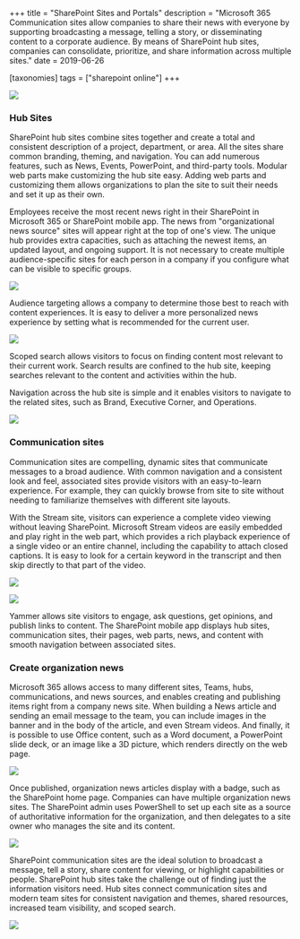 +++
title = "SharePoint Sites and Portals"
description = "Microsoft 365 Communication sites allow companies to share their news with everyone by supporting broadcasting a message, telling a story, or disseminating content to a corporate audience. By means of SharePoint hub sites, companies can consolidate, prioritize, and share information across multiple sites."
date = 2019-06-26

[taxonomies]
tags = ["sharepoint online"]
+++

![](https://o365hq.com/images/414.png)

### Hub Sites

SharePoint hub sites combine sites together and create a total and
consistent description of a project, department, or area. All the sites
share common branding, theming, and navigation. You can add numerous
features, such as News, Events, PowerPoint, and third-party
tools. Modular web parts make customizing the hub site easy. Adding web
parts and customizing them allows organizations to plan the site to suit
their needs and set it up as their own.

Employees receive the most recent news right in their SharePoint in
Microsoft 365 or SharePoint mobile app. The news from "organizational news
source" sites will appear right at the top of one's view. The unique
hub provides extra capacities, such as attaching the newest items, an
updated layout, and ongoing support. It is not necessary to create
multiple audience-specific sites for each person in a company if you
configure what can be visible to specific groups.

![](https://o365hq.com/images/417.png)

Audience targeting allows a company to determine those best to reach
with content experiences. It is easy to deliver a more personalized news
experience by setting what is recommended for the current user.

![](https://o365hq.com/images/413.png)

Scoped search allows visitors to focus on finding content most relevant
to their current work. Search results are confined to the hub site,
keeping searches relevant to the content and activities within the hub.

Navigation across the hub site is simple and it enables visitors to
navigate to the related sites, such as Brand, Executive Corner, and
Operations.

![](https://o365hq.com/images/416.png)

### Communication sites

Communication sites are compelling, dynamic sites that communicate
messages to a broad audience. With common navigation and a consistent
look and feel, associated sites provide visitors with an easy-to-learn
experience. For example, they can quickly browse from site to site
without needing to familiarize themselves with different site layouts.

With the Stream site, visitors can experience a complete video viewing
without leaving SharePoint. Microsoft Stream videos are easily embedded
and play right in the web part, which provides a rich playback experience
of a single video or an entire channel, including the capability to
attach closed captions. It is easy to look for a certain keyword in the
transcript and then skip directly to that part of the video.

![](https://o365hq.com/images/419.png)

![](https://o365hq.com/images/420.png)

Yammer allows site visitors to engage, ask questions, get opinions,
and publish links to content. The SharePoint mobile app displays hub
sites, communication sites, their pages, web parts, news, and content
with smooth navigation between associated sites.

### Create organization news

Microsoft 365 allows access to many different sites, Teams, hubs,
communications, and news sources, and enables creating and publishing items
right from a company news site. When building a News article and sending
an email message to the team, you can include images in the banner and
in the body of the article, and even Stream videos. And finally, it is
possible to use Office content, such as a Word document, a PowerPoint
slide deck, or an image like a 3D picture, which renders directly on the
web page.

![](https://o365hq.com/images/415.png)

Once published, organization news articles display with a badge, such as
the SharePoint home page. Companies can have multiple organization news
sites. The SharePoint admin uses PowerShell to set up each site as a
source of authoritative information for the organization, and then
delegates to a site owner who manages the site and its content.

![](https://o365hq.com/images/421.png)

SharePoint communication sites are the ideal solution to broadcast a
message, tell a story, share content for viewing, or highlight
capabilities or people. SharePoint hub sites take the challenge out of
finding just the information visitors need. Hub sites connect
communication sites and modern team sites for consistent navigation and
themes, shared resources, increased team visibility, and scoped search.

![](https://o365hq.com/images/418.png)
